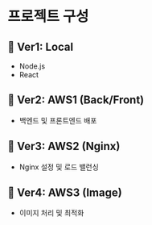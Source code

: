 # 프로젝트 구성

## 📘 Ver1: Local
- Node.js
- React

## 📘 Ver2: AWS1 (Back/Front)
- 백엔드 및 프론트엔드 배포

## 📘 Ver3: AWS2 (Nginx)
- Nginx 설정 및 로드 밸런싱

## 📘 Ver4: AWS3 (Image)
- 이미지 처리 및 최적화
